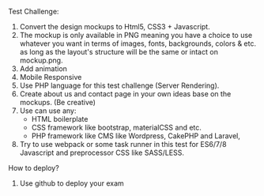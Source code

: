 Test Challenge:
1. Convert the design mockups to Html5, CSS3 + Javascript. 
2. The mockup is only available in PNG meaning you have a choice to use 
    whatever you want in terms of images, fonts, backgrounds, colors & etc. as 
    long as the layout's structure will be the same or intact on mockup.png.
3. Add animation
4. Mobile Responsive
4. Use PHP language for this test challenge (Server Rendering). 
5. Create about us and contact page in your own ideas base on the mockups. (Be creative)
6. Use can use any:
    - HTML boilerplate     
    - CSS framework like bootstrap, materialCSS and etc.     
    - PHP framework like CMS like Wordpress, CakePHP and Laravel,
7. Try to use webpack or some task runner in this test for ES6/7/8 Javascript and preprocessor CSS like SASS/LESS.

How to deploy?
1. Use github to deploy your exam 
